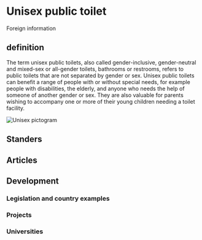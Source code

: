 # Unisex public toilet

Foreign information

## definition

The term unisex public toilets, also called gender-inclusive, gender-neutral and mixed-sex or all-gender toilets, bathrooms or restrooms, refers to public toilets that are not separated by gender or sex. Unisex public toilets can benefit a range of people with or without special needs, for example people with disabilities, the elderly, and anyone who needs the help of someone of another gender or sex. They are also valuable for parents wishing to accompany one or more of their young children needing a toilet facility.

![Unisex pictogram](https://upload.wikimedia.org/wikipedia/commons/7/78/Unisex_pictogram.jpg)

## Standers

## Articles

## Development

### Legislation and country examples

### Projects

### Universities
